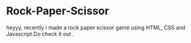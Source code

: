 # Rock-Paper-Scissor
heyyy, recently i made a rock paper scissor game using HTML, CSS and Javascript.Do check it out .
